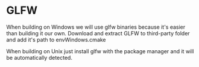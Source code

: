 # GLFW
When building on Windows we will use glfw binaries because it's easier than building it our own.
Download and extract GLFW to third-party folder and add it's path to envWindows.cmake

When building on Unix just install glfw with the package manager and it will be automatically detected.